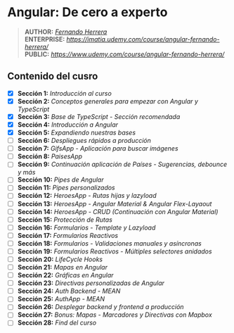 # Angular: De cero a experto

> **AUTHOR:** _[Fernando Herrera](https://www.udemy.com/user/550c38655ec11/)_  
> **ENTERPRISE:** _https://imatia.udemy.com/course/angular-fernando-herrera/_  
> **PUBLIC:** _https://www.udemy.com/course/angular-fernando-herrera/_

## Contenido del cusro

- [x] **Sección 1:** _Introducción al curso_
- [x] **Sección 2:** _Conceptos generales para empezar con Angular y TypeScript_
- [x] **Sección 3:** _Base de TypeScript - Sección recomendada_
- [x] **Sección 4:** _Introducción a Angular_
- [x] **Sección 5:** _Expandiendo nuestras bases_
- [ ] **Sección 6:** _Despliegues rápidos a producción_
- [ ] **Sección 7:** _GifsApp - Aplicación para buscar imágenes_
- [ ] **Sección 8:** _PaisesApp_
- [ ] **Sección 9:** _Continuación aplicación de Países - Sugerencias, debounce y más_
- [ ] **Sección 10:** _Pipes de Angular_
- [ ] **Sección 11:** _Pipes personalizados_
- [ ] **Sección 12:** _HeroesApp - Rutas hijas y lazyload_
- [ ] **Sección 13:** _HeroesApp - Angular Material & Angular Flex-Layaout_
- [ ] **Sección 14:** _HeroesApp - CRUD (Continuación con Angular Material)_
- [ ] **Sección 15:** _Protección de Rutas_
- [ ] **Sección 16:** _Formularios - Template y Lazyload_
- [ ] **Sección 17:** _Formularios Reactivos_
- [ ] **Sección 18:** _Formularios - Validaciones manuales y asíncronas_
- [ ] **Sección 19:** _Formularios Reactivos - Múltiples selectores anidados_
- [ ] **Sección 20:** _LifeCycle Hooks_
- [ ] **Sección 21:** _Mapas en Angular_
- [ ] **Sección 22:** _Gráficas en Angular_
- [ ] **Sección 23:** _Directivas personalizadas de Angular_
- [ ] **Sección 24:** _Auth Backend - MEAN_
- [ ] **Sección 25:** _AuthApp - MEAN_
- [ ] **Sección 26:** _Desplegar backend y frontend a producción_
- [ ] **Sección 27:** _Bonus: Mapas - Marcadores y Directivas con Mapbox_
- [ ] **Sección 28:** _Find del curso_  
